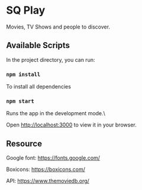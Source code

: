# SQ Play

Movies, TV Shows and people to discover.

## Available Scripts

In the project directory, you can run:

### `npm install`

To install all dependencies

### `npm start`

Runs the app in the development mode.\

Open [http://localhost:3000](http://localhost:3000) to view it in your browser.


## Resource

Google font: https://fonts.google.com/

Boxicons: https://boxicons.com/

API: https://www.themoviedb.org/

